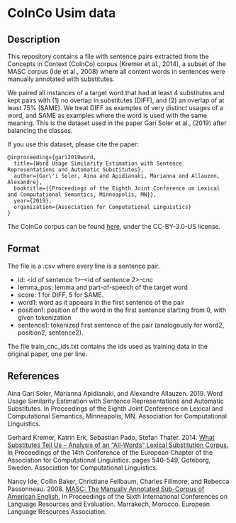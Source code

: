 # CoInCo Usim data

## Description

This repository contains a file with sentence pairs extracted from the Concepts in Context (CoInCo) corpus (Kremer et al., 2014), a subset of the MASC corpus (Ide et al., 2008) where all content words in sentences were manually annotated with substitutes. 

We paired all instances of a target word that had at least 4 substitutes and kept pairs with (1) no overlap in substitutes (DIFF), and (2) an overlap of at least 75% (SAME).
We treat DIFF as examples of very distinct usages of a word, and SAME as examples where the word is used with the same meaning.
This is the dataset used in the paper Garí Soler et al., (2019) after balancing the classes.

If you use this dataset, please cite the paper:
```
@inproceedings{gari2019word,
  title={Word Usage Similarity Estimation with Sentence Representations and Automatic Substitutes},
  author={Gar\'i Soler, Aina and Apidianaki, Marianna and Allauzen, Alexandre},
  booktitle={{Proceedings of the Eighth Joint Conference on Lexical and Computational Semantics, Minneapolis, MN}},
  year={2019},
  organization={Association for Computational Linguistics}
}
```

The CoInCo corpus can be found [here](https://www.ims.uni-stuttgart.de/forschung/ressourcen/korpora/coinco.html),
under the CC-BY-3.0-US license.

## Format 

The file is a .csv where every line is a sentence pair.
- id: <id of sentence 1>-<id of sentence 2>-cnc
- lemma_pos: lemma and part-of-speech of the target word
- score: 1 for DIFF, 5 for SAME.
- word1: word as it appears in the first sentence of the pair
- position1: position of the word in the first sentence starting from 0, with given tokenization
- sentence1: tokenized first sentence of the pair
(analogously for word2, position2, sentence2).

The file train_cnc_ids.txt contains the ids used as training data in the original paper, one per line.

## References

Aina Garí Soler, Marianna Apidianaki, and Alexandre Allauzen. 2019. Word Usage Similarity Estimation with Sentence Representations and Automatic Substitutes. In Proceedings of the Eighth Joint Conference on Lexical and Computational Semantics, Minneapolis, MN. Association for Computational Linguistics.

Gerhard Kremer, Katrin Erk, Sebastian Pado, Stefan Thater. 2014. [What Substitutes Tell Us – Analysis of an “All-Words” Lexical Substitution Corpus.](http://www.aclweb.org/anthology/E14-1057.pdf) In Proceedings of the 14th Conference of the European Chapter of the Association for Computational Linguistics. pages 540-549, Göteborg, Sweden. Association for Computational Linguistics.

Nancy Ide, Collin Baker, Christiane Fellbaum, Charles Fillmore, and Rebecca Passonneau. 2008. [MASC: The Manually Annotated Sub-Corpus of American English.](http://www.lrec-conf.org/proceedings/lrec2008/pdf/617_paper.pdf) In Proceedings of the Sixth International Conferences on Language Resources and Evaluation. Marrakech, Morocco. European Language Resources Association. 


